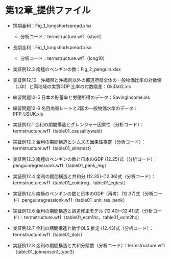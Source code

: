 ﻿# 第12章_提供ファイル
 - 短期金利：Fig_1_longshortspread.xlsx
   - 分析コード：termstructure.wf1（short）
 - 長期金利：Fig_1_longshortspread.xlsx
   - 分析コード：termstructure.wf1（long10）
 - 実証例12.3 南極のペンギンの数：Fig_2_penguin.xlsx
 - 実証例12.10　沖縄県と沖縄県以外の都道府県全体の一般物価比率の対数値（LQt）と両地域の実質GDP 比率の対数階差：OkiDat2.xls
 - 練習問題12-5 日本の貯蓄率と労働所得のデータ：SavingIncome.xls
 - 練習問題12-6 名目為替レートと2国の一般物価水準のデータ：PPP_USUK.xls

 - 実証例12.1 金利の期間構造とグレンジャー因果性（分析コード）：termstructure.wf1（table01_causalitywald）
 - 実証例12.2 金利の期間構造とシムズの因果性検定（分析コード）：termstructure.wf1（table01_simstest）
 - 実証例12.3 南極のペンギンの数と日本のGDP (12.25)式（分析コード）：penguinregressionk.wf1（table01_penk_reg）
 - 実証例12.4 金利の期間構造と共和分 (12.35)-(12.36)式（分析コード）：termstructure.wf1（table01_cointreg，table01_egtest）
 - 実証例12.5 南極のペンギンの数と日本のGDP（再考）(12.37)式（分析コード）penguinregressionk.wf1（table01_unit_res_penk）
 - 実証例12.6 金利の期間構造と誤差修正モデル (12.40)-(12.41)式（分析コード）：termstructure.wf1（table01_ecm1hc，table01_ecm2hc）
 - 実証例12.7 金利の期間構造と動学OLS 推定 (12.43)式（分析コード）：termstructure.wf1（table01_dols）
 - 実証例12.8 金利の期間構造と共和分階数（分析コード）：termstructure.wf1（table01_johnansen1_type3）






